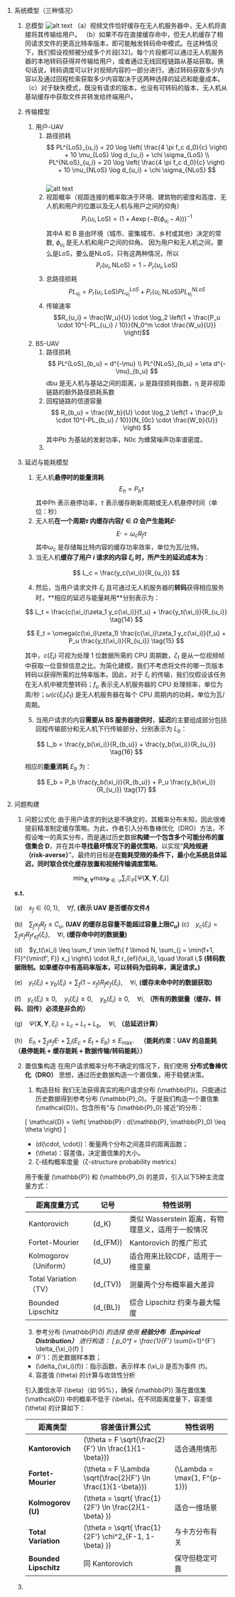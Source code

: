 1. 系统模型（三种情况）
   1. 总模型
    ![alt text](image.png)
    （a）视频文件恰好缓存在无人机服务器中，无人机将直接将其传输给用户。
    （b）如果不存在直接缓存命中，但无人机缓存了相同请求文件的更高比特率版本，即可能触发转码命中模式。在这种情况下，我们假设视频被分成多个片段[32]。每个片段都可以通过无人机服务器的本地转码获得并传输给用户，或者通过无线回程链路从基站获取。换句话说，转码调度可以针对视频内容的一部分进行。通过转码获取多少内容以及通过回程检索获取多少内容取决于这两种选择的延迟和能量成本。
    （c）对于缺失模式，既没有请求的版本，也没有可转码的版本，无人机从基站缓存中获取文件并转发给终端用户。
    2. 传输模型
       1. 用户-UAV
          1. 路径损耗
          $$
           PL^{LoS}_{u_i} = 20 \log \left( \frac{4 \pi f_c d_0}{c} \right) + 10 \mu_{LoS} \log d_{u_i} + \chi \sigma_{LoS} \\
           PL^{NLoS}_{u_i} = 20 \log \left( \frac{4 \pi f_c d_0}{c} \right) + 10 \mu_{NLoS} \log d_{u_i} + \chi \sigma_{NLoS}
          $$     
          ![alt text](image-1.png)
          2. 视距概率（视距连接的概率取决于环境、建筑物的密度和高度、无人机和用户的位置以及无人机与用户之间的仰角）
          $$P_r(u_i, \text{LoS}) = \left(1 + A \exp\left(-B(\phi_{u_i} - A)\right)\right)^{-1}$$
          其中A 和 B 是由环境（城市、密集城市、乡村或其他）决定的常数, $\phi_{u_i}$ 是无人机和用户之间的仰角。
          因为用户和无人机之间，要么是LoS，要么是NLoS，只有这两种情况，所以
          $$P_r(u_i, \text{NLoS}) = 1 - P_r(u_i, \text{LoS})$$
          3. 总路径损耗
            $$PL_{u_i} = P_r(u_i, \text{LoS}) PL^{LoS}_{u_i} + P_r(u_i, \text{NLoS}) PL^{NLoS}_{u_i}$$
          4. 传输速率
               $$R_{u_i} = \frac{W_u}{U} \cdot \log_2 \left(1 + \frac{P_u \cdot 10^{-PL_{u_i} / 10}}{N_0^m \cdot \frac{W_u}{U}} \right)$$
       2. BS-UAV
          1. 路径损耗
          $$
          PL^{LoS}_{b_u} = d^{-\mu} \\
          PL^{NLoS}_{b_u} = \eta d^{-\mu}_{b_u} 
          $$ 
          dbu 是无人机与基站之间的距离，μ 是路径损耗指数，η 是非视距链路的额外路径损耗系数
          2. 回程链路的信道容量
          $$
            R_{b_u} = \frac{W_b}{U} \cdot \log_2 \left(1 + \frac{P_b \cdot 10^{-PL_{b_u} / 10}}{N_{0c} \cdot \frac{W_b}{U}} \right)
          $$
          其中Pb 为基站的发射功率，N0c 为蜂窝噪声功率谱密度。
          3. 
    3. 延迟与能耗模型
       1. 无人机**悬停时的能量消耗**
       $$ E_h=P_h\tau$$
       其中Ph 表示悬停功率，$τ$ 表示缓存刷新周期或无人机悬停时间（单位：秒）
       2. 无人机**在一个周期$τ$ 内缓存内容$f ∈Ω$ 会产生能耗$E^,$**
       $$E^,  = ω_c R_f τ$$
       其中$ω_c$ 是存储每比特内容的缓存功率效率，单位为瓦/比特。
       3. 当无人机**缓存了用户 $i$ 请求的内容 $\xi_i$ 时，所产生的延迟成本为**：

        $$
        L_c = \frac{y_c(\xi_i)}{R_{u_i}} 
        $$ 

       4. 然后，当用户请求文件 $\xi_i$ 且可通过无人机服务器的**转码**获得相应服务时，**相应的延迟与能量耗⽤**分别表示为：

        $$
        L_t = \frac{c(\xi_i)\zeta_1 y_c(\xi_i)}{f_u} + \frac{y_t(\xi_i)}{R_{u_i}} \tag{14}
        $$

        $$
        E_t = \omega(c(\xi_i)\zeta_1) \frac{c(\xi_i)\zeta_1 y_c(\xi_i)}{f_u} + P_u \frac{y_t(\xi_i)}{R_{u_i}} \tag{15}
        $$

        其中，$c(\xi_i)$ 可视为处理 1 位数据所需的 CPU 周期数，$\zeta_1$ 是从⼀位视频帧中获取⼀位音频信息之比。为简化建模，我们不考虑将文件的哪⼀页版本转码以获得所需的比特率版本。因此，对于 $\xi_i$ 的传输，我们仅假设该任务在无人机中被完整转码；$f_u$ 表示无人机服务器的 CPU 处理频率，单位为周/秒；$\omega(c(\xi_i)\zeta_1)$ 是无人机服务器在每个 CPU 周期内的功耗，单位为瓦/周期。

       5. 当用户请求的内容**需要从 BS 服务器提供时**，**延迟**的主要组成部分包括回程传输部分和无人机下行传输部分，分别表示为 $L_b$：

        $$
        L_b = \frac{y_b(\xi_i)}{R_{b_u}} + \frac{y_b(\xi_i)}{R_{u_i}} \tag{16}
        $$

        相应的**能量消耗** $E_b$ 为：

        $$
        E_b = P_b \frac{y_b(\xi_i)}{R_{b_u}} + P_u \frac{y_b(\xi_i)}{R_{u_i}} \tag{17}
        $$
   
2. 问题构建
   1. 问题公式化
   由于用户请求的到达是不确定的，其概率分布未知，因此很难提前精准制定缓存策略。为此，作者引入分布鲁棒优化（DRO）方法，不假设唯一的真实分布，而是通过历史数据**构建一个包含多个可能分布的置信集合 D**，并在其中**寻找最坏情况下的最优策略**，以实现“**风险规避（risk-averse）**”。最终的目标是**在能耗受限的条件下，最小化系统总体延迟，同时联合优化缓存放置和视频传输调度策略**。

    $$
    \min_{\mathbf{X}, \mathbf{Y}} \max_{\mathbf{P} \in \mathcal{D}} \sum_i \mathbb{E}_{\mathbb{P}} \left[ \Psi(\mathbf{X}, \mathbf{Y}, \xi_i) \right]
    $$

    **s.t.**

    (a) $x_f \in \{0, 1\}, \quad \forall f,$ **(表示 UAV 是否缓存文件$𝑓$)**

    (b) $\sum_f x_f R_f \leq C_u,$ **(UAV 的缓存总容量不能超过容量上限$C_u$)**
    (c) $y_c(\xi_i) = \sum_f x_f R_f r_{ef}(\xi_i), \quad \forall i,$ **(缓存命中时的数据量)**

    (d) $y_t(\xi_i) \leq \sum_f \min \left\{ f \bmod N, \sum_{j = \min(f+1, F)}^{\min(f', F)} x_j \right\} \cdot R_f r_{ef}(\xi_i), \quad \forall i,$ **(转码数据限制。如果缓存中有高码率版本，可以转码为低码率，满足请求。)**

    (e) $y_t(\xi_i) + y_b(\xi_i) = \sum_f (1 - x_f) R_f e_f(\xi_i), \quad \forall i,$ **(缓存未命中时的数据获取)**

    (f) $y_c(\xi_i) \geq 0,\quad y_t(\xi_i) \geq 0,\quad y_b(\xi_i) \geq 0,\quad \forall i,$ **（所有的数据量（缓存、转码、回传）必须是非负的）**

    (g) $\Psi(\mathbf{X}, \mathbf{Y}, \xi_i) = L_c + L_t + L_b, \quad \forall i,$ **（总延迟计算）**

    (h) $E_h + \sum_f x_f E^, + \sum_i \left( E_c + E_t + E_b \right) \leq E_{\max}.$ **（能耗约束：UAV 的总能耗（悬停能耗 + 缓存能耗 + 数据传输/转码能耗））**

   2. 置信集构造
    在用户请求概率分布不确定的情况下，我们使用 **分布式鲁棒优化（DRO）** 思想，通过历史数据构造一个置信集，用于稳健决策。

      1. 构造目标
        我们无法获得真实的用户请求分布 \(\mathbb{P}\)，只能通过历史数据得到参考分布 \(\mathbb{P}_0\)。于是我们构造一个置信集 \(\mathcal{D}\)，包含所有“与 \(\mathbb{P}_0\) 接近”的分布：

        \[
        \mathcal{D} = \left\{ \mathbb{P} : d(\mathbb{P}, \mathbb{P}_0) \leq \theta \right\}
        \]

        - \(d(\cdot, \cdot)\)：衡量两个分布之间差异的距离函数；
        - \(\theta\)：容差值，决定置信集的大小。
        2. ζ-结构概率度量（ζ-structure probability metrics）

        用于衡量 \(\mathbb{P}\) 和 \(\mathbb{P}_0\) 的差异，引入以下5种主流度量方式：

        | 距离度量方式             | 记号           | 特性说明 |
        |--------------------------|----------------|----------|
        | Kantorovich              | \(d_K\)        | 类似 Wasserstein 距离，有物理意义，适用于一般情况 |
        | Fortet-Mourier           | \(d_{FM}\)     | Kantorovich 的推广形式 |
        | Kolmogorov（Uniform）    | \(d_U\)        | 适合用来比较CDF，适用于一维变量 |
        | Total Variation（TV）    | \(d_{TV}\)     | 测量两个分布概率最大差异 |
        | Bounded Lipschitz        | \(d_{BL}\)     | 综合 Lipschitz 约束与最大幅度 |
        3. 参考分布 \(\mathbb{P}_0\) 的选择
        使用 **经验分布（Empirical Distribution）** 进行构造：
        \[
        p_0^f = \frac{1}{F'} \sum_{i=1}^{F'} \delta_{\xi_i}(f)
        \]

        - \(F'\)：历史数据样本数；
        - \(\delta_{\xi_i}(f)\)：指示函数，表示样本 \(\xi_i\) 是否为事件 \(f\)。
        4. 容差值 \(\theta\) 的计算与收敛性分析

        引入置信水平 \(\beta\)（如 95%），确保 \(\mathbb{P}\) 落在置信集 \(\mathcal{D}\) 中的概率不低于 \(\beta\)。在不同距离度量下，容差值 \(\theta\) 的计算如下：

        | 距离类型 | 容差值计算公式 | 特性说明 |
        |-----------|----------------|----------|
        | **Kantorovich** | \(\theta = F \sqrt{\frac{2}{F'} \ln \frac{1}{1-\beta}}\) | 适合通用情形 |
        | **Fortet-Mourier** | \(\theta = F \Lambda \sqrt{\frac{2}{F'} \ln \frac{1}{1-\beta}}\) | \(\Lambda = \max\{1, F^{p-1}\}\) |
        | **Kolmogorov (U)** | \(\theta = \sqrt{ \frac{1}{2F'} \ln \frac{2}{1-\beta} }\) | 适合一维场景 |
        | **Total Variation** | \(\theta = \sqrt{ \frac{1}{2F'} \chi^2_{F-1, 1-\beta} }\) | 与卡方分布有关 |
        | **Bounded Lipschitz** | 同 Kantorovich | 保守但稳定可靠 |

    
   3. 